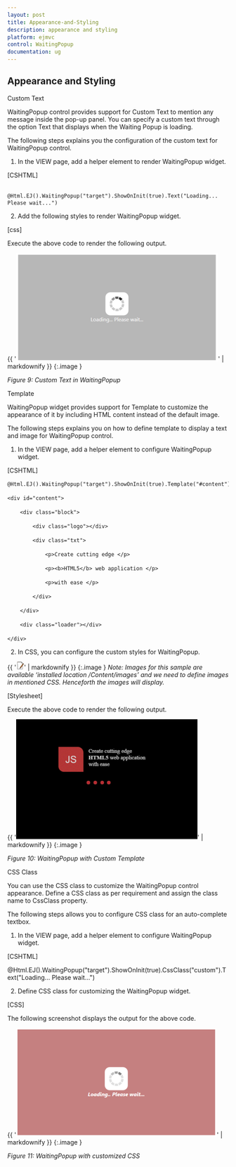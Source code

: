 ```yaml
---
layout: post
title: Appearance-and-Styling
description: appearance and styling 
platform: ejmvc
control: WaitingPopup
documentation: ug
---
```


## Appearance and Styling 

Custom Text

WaitingPopup control provides support for Custom Text to mention any message inside the pop-up panel.  You can specify a custom text through the option Text that displays when the Waiting Popup is loading.

The following steps explains you the configuration of the custom text for WaitingPopup control.

1. In the VIEW page, add a helper element to render WaitingPopup widget.





[CSHTML]



<div id="target">

        @Html.EJ().WaitingPopup("target").ShowOnInit(true).Text("Loading... Please wait...")

</div>





2. Add the following styles to render WaitingPopup widget.

[css]



<style type="text/css" class="cssStyles">

    #control {

        height: 320px;

        width: 600px;

    }

</style>



Execute the above code to render the following output.



{{ '![](Appearance-and-Styling_images/Appearance-and-Styling_img1.png)' | markdownify }}
{:.image }


_Figure 9: Custom Text in WaitingPopup_

Template

WaitingPopup widget provides support for Template to customize the appearance of it by including HTML content instead of the default image.

The following steps explains you on how to define template to display a text and image for WaitingPopup control.

1. In the VIEW page, add a helper element to configure WaitingPopup widget.









[CSHTML]

<div id="target">

    @Html.EJ().WaitingPopup("target").ShowOnInit(true).Template("#content")

    <div id="content">

        <div class="block">

            <div class="logo"></div>

            <div class="txt">

                <p>Create cutting edge </p>

                <p><b>HTML5</b> web application </p>

                <p>with ease </p>

            </div>

        </div>

        <div class="loader"></div>

    </div>

</div>





2. In CSS, you can configure the custom styles for WaitingPopup.


{{ '![C:/Users/ApoorvahR/Desktop/Note.png](Appearance-and-Styling_images/Appearance-and-Styling_img2.png)' | markdownify }}
{:.image }
_Note: Images for this sample are available ‘installed location /Content/images’ and we need to define images in mentioned CSS. Henceforth the images will display._





[Stylesheet]

<style type="text/css" class="cssStyles">

    #waitingPopUp {

        height: 320px;

        width: 600px;

        margin: 0 auto;

    }



        .block {

        height: 76px;

    }



    .logo {

        background-image: url("../Image/js_logo.png");

        float: left;

        height: 100%;

        width: 77px;

        margin-right: 15px;

    }



    .txt {

        float: left;

        font-size: 17px;

        height: 100%;

        text-align: left;

    }



    .txt p {

        margin: 0;

    }



    .loader {

        background: url("../Image/load dark.gif") no-repeat scroll -5px 18px transparent;

        height: 40px;

        width: 100%;

    }



    #content {

        cursor: default;

        height: 112px;

        width: 275px;

    }

</style>



Execute the above code to render the following output.


{{ '![C:/Users/Gopal Lakshmanan/Desktop/w5.PNG](Appearance-and-Styling_images/Appearance-and-Styling_img3.png)' | markdownify }}
{:.image }


_Figure 10: WaitingPopup with Custom Template_

CSS Class

You can use the CSS class to customize the WaitingPopup control appearance. Define a CSS class as per requirement and assign the class name to CssClass property.

The following steps allows you to configure CSS class for an auto-complete textbox.

1. In the VIEW page, add a helper element to configure WaitingPopup widget.







[CSHTML]



<div id="target">

 @Html.EJ().WaitingPopup("target").ShowOnInit(true).CssClass("custom").Text("Loading... Please wait...")</div>





2. Define CSS class for customizing the WaitingPopup widget.



[CSS]

<style type="text/css" class="cssStyles">

    /*Customize the panel property*/

    #waitingPopUp {

        height: 320px;

        width: 600px;

        margin: 0 auto;

    }

    /* Customize the WaitingPopup */

    .customStyle{

        background-color:darkred;

        font-style:italic;

        font-weight:bolder;

        opacity:0.5;

    }

</style>



The following screenshot displays the output for the above code.

{{ '![](Appearance-and-Styling_images/Appearance-and-Styling_img4.png)' | markdownify }}
{:.image }


_Figure 11: WaitingPopup with customized CSS_





